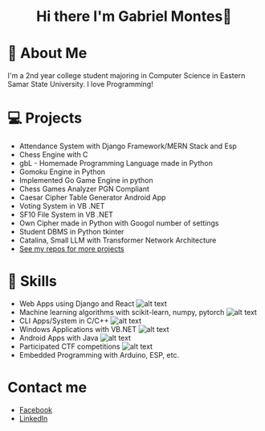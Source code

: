 <h1 align="center">Hi there I'm Gabriel Montes👋</h1>

# 👋 About Me
I'm a 2nd year college student majoring in Computer Science in Eastern Samar State University.
I love Programming!

# 💻 Projects
* Attendance System with Django Framework/MERN Stack and Esp
* Chess Engine with C
* gbL - Homemade Programming Language made in Python
* Gomoku Engine in Python
* Implemented Go Game Engine in python
* Chess Games Analyzer PGN Compliant
* Caesar Cipher Table Generator Android App
* Voting System in VB .NET
* SF10 File System in VB .NET
* Own Cipher made in Python with Googol number of settings
* Student DBMS in Python tkinter
* Catalina, Small LLM with Transformer Network Architecture
* [See my repos for more projects](https://github.com/Gabrielkaos?tab=repositories)

# 🤖 Skills 
* Web Apps using Django and React ![alt text](https://img.shields.io/badge/PYTHON-REACT-blue)
* Machine learning algorithms with scikit-learn, numpy, pytorch ![alt text](https://img.shields.io/badge/PYTHON-blue)
* CLI Apps/System in C/C++ ![alt text](https://img.shields.io/badge/C-C++-blue)
* Windows Applications with VB.NET ![alt text](https://img.shields.io/badge/VB_NET-blue)
* Android Apps with Java ![alt text](https://img.shields.io/badge/JAVA-blue)
* Participated CTF competitions ![alt text](https://img.shields.io/badge/CTF-blue)
* Embedded Programming with Arduino, ESP, etc.

# Contact me
* [Facebook](https://www.facebook.com/profile.php?id=100070693925720)
* [LinkedIn](https://www.linkedin.com/in/gabriel-montes-b54b00332/)
